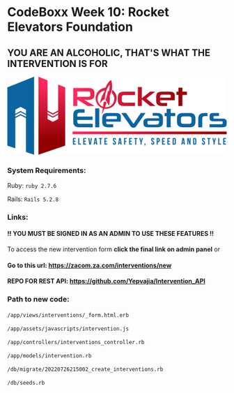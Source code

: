# CodeBoxx Week 10: Rocket Elevators Foundation

## YOU ARE AN ALCOHOLIC, THAT'S WHAT THE INTERVENTION IS FOR

<img src="/app/assets/images/R2.png" width="1000">

### System Requirements:
Ruby: `ruby 2.7.6`

Rails: `Rails 5.2.8`


### Links:
#### !! YOU MUST BE SIGNED IN AS AN ADMIN TO USE THESE FEATURES !!
To access the new intervention form **click the final link on admin panel** or
    
#### Go to this url: https://zacom.za.com/interventions/new

#### REPO FOR REST API: https://github.com/Yepvajia/Intervention_API

### Path to new code:
`/app/views/interventions/_form.html.erb`

`/app/assets/javascripts/intervention.js`

`/app/controllers/interventions_controller.rb`

`/app/models/intervention.rb`

`/db/migrate/20220726215002_create_interventions.rb`

`/db/seeds.rb`
